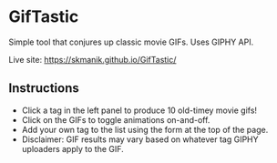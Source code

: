 # GifTastic

Simple tool that conjures up classic movie GIFs. Uses GIPHY API.

Live site: https://skmanik.github.io/GifTastic/

## Instructions

* Click a tag in the left panel to produce 10 old-timey movie gifs!
* Click on the GIFs to toggle animations on-and-off.
* Add your own tag to the list using the form at the top of the page.
* Disclaimer: GIF results may vary based on whatever tag GIPHY uploaders apply to the GIF.
